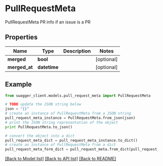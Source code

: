 # PullRequestMeta

PullRequestMeta PR info if an issue is a PR

## Properties
Name | Type | Description | Notes
------------ | ------------- | ------------- | -------------
**merged** | **bool** |  | [optional] 
**merged_at** | **datetime** |  | [optional] 

## Example

```python
from swagger_client.models.pull_request_meta import PullRequestMeta

# TODO update the JSON string below
json = "{}"
# create an instance of PullRequestMeta from a JSON string
pull_request_meta_instance = PullRequestMeta.from_json(json)
# print the JSON string representation of the object
print PullRequestMeta.to_json()

# convert the object into a dict
pull_request_meta_dict = pull_request_meta_instance.to_dict()
# create an instance of PullRequestMeta from a dict
pull_request_meta_form_dict = pull_request_meta.from_dict(pull_request_meta_dict)
```
[[Back to Model list]](../README.md#documentation-for-models) [[Back to API list]](../README.md#documentation-for-api-endpoints) [[Back to README]](../README.md)


